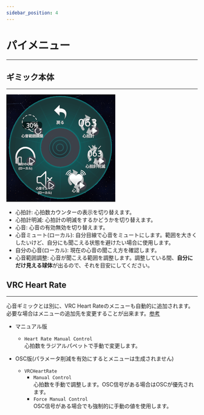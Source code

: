 ```yaml
---
sidebar_position: 4
---
```


# パイメニュー
---

## ギミック本体
---

![Menu](contents\PiMenu.png)
- 心拍計: 心拍数カウンターの表示を切り替えます。
- 心拍計明滅: 心拍計の明滅をするかどうかを切り替えます。
- 心音: 心音の有効無効を切り替えます。
- 心音ミュート(ローカル): 自分目線で心音をミュートにします。範囲を大きくしたいけど、自分にも聞こえる状態を避けたい場合に使用します。
- 自分の心音(ローカル): 現在の心音の聞こえ方を確認します。
- 心音範囲調整: 心音が聞こえる範囲を調整します。調整している間、**自分にだけ見える球体**が出るので、それを目安にしてください。

## VRC Heart Rate
---

心音ギミックとは別に、VRC Heart Rateのメニューも自動的に追加されます。  
必要な場合はメニューの追加先を変更することが出来ます。[参考](https://modular-avatar.nadena.dev/ja/docs/reference/menu-installer#%E3%82%A2%E3%82%BB%E3%83%83%E3%83%88%E3%83%A6%E3%83%BC%E3%82%B6%E3%83%BC)

- マニュアル版
  - `Heart Rate Manual Control`  
  心拍数をラジアルパペットで手動で変更します。

- OSC版(パラメータ削減を有効にするとメニューは生成されません)
  - `VRCHeartRate`
    - `Manual Control`  
    心拍数を手動で調整します。OSC信号がある場合はOSCが優先されます。
    - `Force Manual Control`  
    OSC信号がある場合でも強制的に手動の値を使用します。
